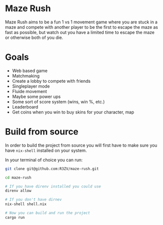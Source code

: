 # Maze Rush

Maze Rush aims to be a fun 1 vs 1 movement game where you are stuck
in a maze and compete with another player to be the first to escape the
maze as fast as possible, but watch out you have a limited time to escape
the maze or otherwise both of you die.

# Goals

- Web based game
- Matchmaking
- Create a lobby to compete with friends
- Singleplayer mode
- Fluide movement
- Maybe some power ups
- Some sort of score system (wins, win %, etc.)
- Leaderboard
- Get coins when you win to buy skins for your character, map

# Build from source

In order to build the project from source you will first have to make
sure you have `nix-shell` installed on your system.

In your terminal of choice you can run:
```bash
git clone git@github.com:R3ZV/maze-rush.git

cd maze-rush

# If you have direnv installed you could use
direnv allow

# If you don't have dirnev
nix-shell shell.nix

# Now you can build and run the project
cargo run
```
